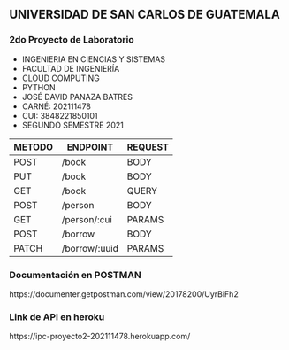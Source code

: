  ## UNIVERSIDAD DE SAN CARLOS DE GUATEMALA

 <h3>2do Proyecto de Laboratorio</h3>
<ul>
    <li>INGENIERIA EN CIENCIAS Y SISTEMAS</li>
    <li>FACULTAD DE INGENIERÍA</li>
    <li>CLOUD COMPUTING</li>
    <li>PYTHON</li>
    <li>JOSÉ DAVID PANAZA BATRES </li>
    <li>CARNÉ: 202111478</li>
    <li>CUI: 3848221850101</li>
    <li>SEGUNDO SEMESTRE 2021</li>
</ul>

|METODO|ENDPOINT|REQUEST|
|---|---|---|
|POST|/book|BODY|
|PUT|/book|BODY|
|GET|/book|QUERY|
|POST|/person|BODY|
|GET|/person/:cui|PARAMS|
|POST|/borrow|BODY|
|PATCH|/borrow/:uuid|PARAMS|

<h3>Documentación en POSTMAN</h3>
https://documenter.getpostman.com/view/20178200/UyrBiFh2
<br>
<h3>Link de API en heroku</h3>
https://ipc-proyecto2-202111478.herokuapp.com/